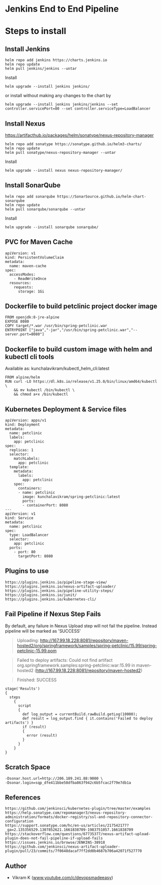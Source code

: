 # Jenkins End to End Pipeline

# Steps to install

## Install Jenkins
```
helm repo add jenkins https://charts.jenkins.io
helm repo update
helm pull jenkins/jenkins --untar
```
Install 
```
helm upgrade --install jenkins jenkins/
```
or install without making any changes to the chart by
```
helm upgrade --install jenkins jenkins/jenkins --set controller.servicePort=80 --set controller.serviceType=LoadBalancer
```

## Install Nexus
https://artifacthub.io/packages/helm/sonatype/nexus-repository-manager
```
helm repo add sonatype https://sonatype.github.io/helm3-charts/
helm repo update
helm pull sonatype/nexus-repository-manager --untar
```
Install
```
helm upgrade --install nexus nexus-repository-manager/
```

## Install SonarQube
```
helm repo add sonarqube https://SonarSource.github.io/helm-chart-sonarqube
helm repo update
helm pull sonarqube/sonarqube --untar
```
Install
```
helm upgrade --install sonarqube sonarqube/ 
```

## PVC for Maven Cache
```
apiVersion: v1
kind: PersistentVolumeClaim
metadata: 
  name: maven-cache
spec: 
  accessModes:
    - ReadWriteOnce
  resources:
    requests:
      storage: 1Gi
```

## Dockerfile to build petclinic project docker image
```
FROM openjdk:8-jre-alpine
EXPOSE 8080
COPY target/*.war /usr/bin/spring-petclinic.war
ENTRYPOINT ["java","-jar","/usr/bin/spring-petclinic.war","--server.port=8080"]
```

## Dockerfile to build custom image with helm and kubectl cli tools
Available as: kunchalavikram/kubectl_helm_cli:latest
```
FROM alpine/helm
RUN curl -LO https://dl.k8s.io/release/v1.25.0/bin/linux/amd64/kubectl \
    && mv kubectl /bin/kubectl \
    && chmod a+x /bin/kubectl
 ```
## Kubernetes Deployment & Service files
```
apiVersion: apps/v1
kind: Deployment
metadata:
  name: petclinic
  labels:
    app: petclinic
spec:
  replicas: 1
  selector:
    matchLabels:
      app: petclinic
  template:
    metadata:
      labels:
        app: petclinic
    spec:
      containers:
      - name: petclinic
        image: kunchalavikram/spring-petclinic:latest
        ports:
        - containerPort: 8080
---
apiVersion: v1
kind: Service
metadata:
  name: petclinic
spec:
  type: LoadBalancer
  selector:
    app: petclinic
  ports:
    - port: 80
      targetPort: 8080
```
## Plugins to use
```
https://plugins.jenkins.io/pipeline-stage-view/
https://plugins.jenkins.io/nexus-artifact-uploader/
https://plugins.jenkins.io/pipeline-utility-steps/
https://plugins.jenkins.io/junit/
https://plugins.jenkins.io/kubernetes-cli/
```

## Fail Pipeline if Nexus Step Fails
By default, any failure in Nexus Upload step will not fail the pipeline. Instead pipeline will be marked as 'SUCCESS'
> Uploading: http://167.99.18.228:8081/repository/maven-hosted2/org/springframework/samples/spring-petclinic/15.99/spring-petclinic-15.99.pom

> Failed to deploy artifacts: Could not find artifact org.springframework.samples:spring-petclinic:war:15.99 in maven-hosted2 (http://167.99.18.228:8081/repository/maven-hosted2)

>Finished: SUCCESS

```
stage('Results') 
{
  steps 
    {
      script 
      {
        def log_output = currentBuild.rawBuild.getLog(10000);
        def result = log_output.find { it.contains('Failed to deploy artifacts') }
        if (result) 
        {
          error (result)
        }
      }
    }
}
```

## Scratch Space
```
-Dsonar.host.url=http://206.189.241.88:9000 \
-Dsonar.login=sqp_dfe411bbe58dfba863f942c6b5fcac2f79e7db1a
```

## References
```
https://github.com/jenkinsci/kubernetes-plugin/tree/master/examples
https://help.sonatype.com/repomanager3/nexus-repository-administration/formats/docker-registry/ssl-and-repository-connector-configuration
https://support.sonatype.com/hc/en-us/articles/217542177?_ga=2.135356529.1307852621.1661838709-1983751057.1661838709
https://stackoverflow.com/questions/67735377/nexus-artifact-upload-plugin-does-not-fail-pipeline-if-upload-fails
https://issues.jenkins.io/browse/JENKINS-38918
https://github.com/jenkinsci/nexus-artifact-uploader-plugin/pull/23/commits/7f0648dacaf7ff2dd0b4687b706a42071f527770
```

## Author
- Vikram K (www.youtube.com/c/devopsmadeeasy)
